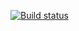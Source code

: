 [![Build status](https://ci.appveyor.com/api/projects/status/wtw10efgy1ni8k35?svg=true)](https://ci.appveyor.com/project/TemaKoli/webtest)